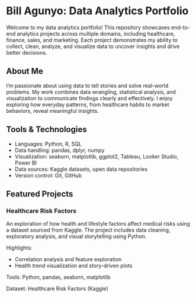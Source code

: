 # Bill Agunyo: Data Analytics Portfolio

Welcome to my data analytics portfolio! This repository showcases end-to-end analytics projects across multiple domains, including healthcare, finance, sales, and marketing. Each project demonstrates my ability to collect, clean, analyze, and visualize data to uncover insights and drive better decisions.

## About Me

I’m passionate about using data to tell stories and solve real-world problems. My work combines data wrangling, statistical analysis, and visualization to communicate findings clearly and effectively. I enjoy exploring how everyday patterns, from healthcare habits to market behaviors, reveal meaningful insights.

## Tools & Technologies

- Languages: Python, R, SQL
- Data handling: pandas, dplyr, numpy
- Visualization: seaborn, matplotlib, ggplot2, Tableau, Looker Studio, Power BI
- Data sources: Kaggle datasets, open data repositories
- Version control: Git, GitHub

## Featured Projects

### Healthcare Risk Factors

An exploration of how health and lifestyle factors affect medical risks using a dataset sourced from Kaggle. The project includes data cleaning, exploratory analysis, and visual storytelling using Python.

Highlights:
- Correlation analysis and feature exploration
- Health trend visualization and story-driven plots

Tools: Python, pandas, seaborn, matplotlib

Dataset: Healthcare Risk Factors (Kaggle)



